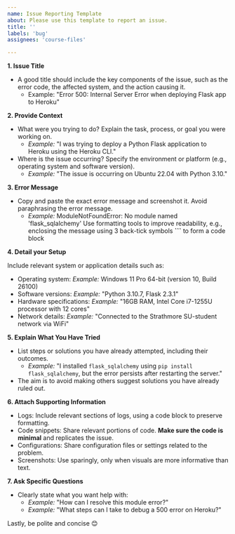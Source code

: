 ```yaml
---
name: Issue Reporting Template
about: Please use this template to report an issue.
title: ''
labels: 'bug'
assignees: 'course-files'

---
```



**1. Issue Title**

* A good title should include the key components of the issue, such as the error code, the affected system, and the action causing it.
  * Example: "Error 500: Internal Server Error when deploying Flask app to Heroku"

**2. Provide Context**

* What were you trying to do? Explain the task, process, or goal you were working on.
  * _Example:_ "I was trying to deploy a Python Flask application to Heroku using the Heroku CLI."
* Where is the issue occurring? Specify the environment or platform (e.g., operating system and software version).
  * _Example:_ "The issue is occurring on Ubuntu 22.04 with Python 3.10."

**3. Error Message**

* Copy and paste the exact error message and screenshot it. Avoid paraphrasing the error message.
  * _Example:_ ModuleNotFoundError: No module named 'flask_sqlalchemy'
Use formatting tools to improve readability, e.g., enclosing the message using 3 back-tick symbols **```** to form a code block

**4. Detail your Setup**

Include relevant system or application details such as:

* Operating system: _Example:_ Windows 11 Pro 64-bit (version 10, Build 26100)
* Software versions: _Example:_ "Python 3.10.7, Flask 2.3.1"
* Hardware specifications: _Example:_ "16GB RAM, Intel Core i7-1255U processor with 12 cores"
* Network details: _Example:_ "Connected to the Strathmore SU-student network via WiFi"

**5. Explain What You Have Tried**

* List steps or solutions you have already attempted, including their outcomes.
  * _Example:_ "I installed `flask_sqlalchemy` using `pip install flask_sqlalchemy`, but the error persists after restarting the server."
* The aim is to avoid making others suggest solutions you have already ruled out.

**6. Attach Supporting Information**

* Logs: Include relevant sections of logs, using a code block to preserve formatting.
* Code snippets: Share relevant portions of code. **Make sure the code is minimal** and replicates the issue.
* Configurations: Share configuration files or settings related to the problem.
* Screenshots: Use sparingly, only when visuals are more informative than text.

**7. Ask Specific Questions**

* Clearly state what you want help with:
  * _Example:_ "How can I resolve this module error?"
  * _Example:_ "What steps can I take to debug a 500 error on Heroku?"

Lastly, be polite and concise 😊
